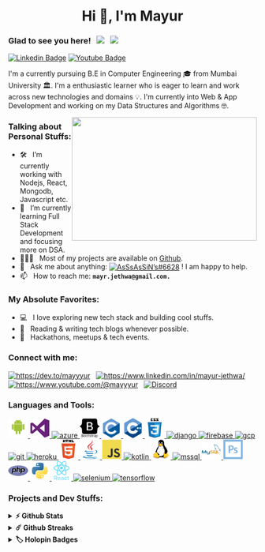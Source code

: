 <h1 align="center">Hi 👋, I'm Mayur</h1>

### Glad to see you here! &nbsp; ![](https://visitor-badge.glitch.me/badge?page_id=mayyyur.mayyyur&style=flat-square&color=0088cc) &nbsp; ![](https://komarev.com/ghpvc/?username=mayyyur&color=dc143c&style=plastic)

[![Linkedin Badge](https://img.shields.io/badge/-LinkedIn-0e76a8?style=for-the-badge&logo=Linkedin&logoColor=white)](https://linkedin.com/in/mayur-jethwa)
[![Youtube Badge](https://img.shields.io/badge/-Youtube-ff0000?style=for-the-badge&logo=Youtube&logoColor=white)](https://www.youtube.com/@mayyyur/videos)

I'm a currently pursuing B.E in Computer Engineering 🎓 from Mumbai University 🏛. I'm a enthusiastic learner who is eager to learn and work across new technologies and domains 💡. I'm currently into Web & App Development and working on my Data Structures and Algorithms 🤓.

<img align="right" height="250" width="375" alt="" src="https://raw.githubusercontent.com/mayyyur/mayyyur/main/code.gif" />


### Talking about Personal Stuffs:

- 🛠 &nbsp; I’m currently working with Nodejs, React, <br /> Mongodb, Javascript etc.
- 🚀 &nbsp; I’m currently learning Full Stack Development and focusing more on DSA.
- 👨🏻‍💻 &nbsp; Most of my projects are available on [Github](https://github.com/mayyyur).
- 💬 &nbsp; Ask me about anything: <a href="https://discordapp.com/users/837695448377458798"  title="DM - AsSsAsSiN’s#6628" target="blank"><img align="center" src="https://raw.githubusercontent.com/rahuldkjain/github-profile-readme-generator/master/src/images/icons/Social/discord.svg" alt="AsSsAsSiN’s#6628" height="40" width="50" /></a> ! I am happy to help.
- 📫 &nbsp; How to reach me: **`mayr.jethwa@gmail.com.`**

### My Absolute Favorites:

- 💻 &nbsp; I love exploring new tech stack and building cool stuffs.
- 📰 &nbsp; Reading & writing tech blogs whenever possible.
- 🍕 &nbsp; Hackathons, meetups & tech events.


<h3 align="left">Connect with me:</h3>
<p align="left">
<a href="https://dev.to/https://dev.to/mayyyur" target="blank"><img align="center" src="https://raw.githubusercontent.com/rahuldkjain/github-profile-readme-generator/master/src/images/icons/Social/devto.svg" alt="https://dev.to/mayyyur" height="30" width="40" /></a>
&nbsp; <a href="https://linkedin.com/in/https://www.linkedin.com/in/mayur-jethwa/" target="blank"><img align="center" src="https://raw.githubusercontent.com/rahuldkjain/github-profile-readme-generator/master/src/images/icons/Social/linked-in-alt.svg" alt="https://www.linkedin.com/in/mayur-jethwa/" height="30" width="40" /></a>
&nbsp; <a href="https://www.youtube.com/@mayyyur/videos" target="blank"><img align="center" src="https://raw.githubusercontent.com/rahuldkjain/github-profile-readme-generator/master/src/images/icons/Social/youtube.svg" alt="https://www.youtube.com/@mayyyur" height="30" width="40" /></a>
&nbsp; <a href="https://discordapp.com/users/837695448377458798" target="blank"><img align="center" src="https://raw.githubusercontent.com/rahuldkjain/github-profile-readme-generator/master/src/images/icons/Social/discord.svg" alt="Discord" height="30" width="40" /></a></p>

<h3 align="left">Languages and Tools:</h3>
<p align="left"> <a href="https://developer.android.com" target="_blank" rel="noreferrer"> <img src="https://raw.githubusercontent.com/devicons/devicon/master/icons/android/android-original-wordmark.svg" alt="android" width="40" height="40"/> </a> <a href="https://visualstudio.microsoft.com/" target="_blank" rel="noreferrer"> <img src="https://raw.githubusercontent.com/devicons/devicon/master/icons/visualstudio/visualstudio-plain.svg" alt="android" width="40" height="40"/> </a><a href="https://azure.microsoft.com/en-in/" target="_blank" rel="noreferrer"> <img src="https://www.vectorlogo.zone/logos/microsoft_azure/microsoft_azure-icon.svg" alt="azure" width="40" height="40"/> </a> <a href="https://getbootstrap.com" target="_blank" rel="noreferrer"> <img src="https://raw.githubusercontent.com/devicons/devicon/master/icons/bootstrap/bootstrap-plain-wordmark.svg" alt="bootstrap" width="40" height="40"/> </a> <a href="https://www.cprogramming.com/" target="_blank" rel="noreferrer"> <img src="https://raw.githubusercontent.com/devicons/devicon/master/icons/c/c-original.svg" alt="c" width="40" height="40"/> </a> <a href="https://www.w3schools.com/cpp/" target="_blank" rel="noreferrer"> <img src="https://raw.githubusercontent.com/devicons/devicon/master/icons/cplusplus/cplusplus-original.svg" alt="cplusplus" width="40" height="40"/> </a> <a href="https://www.w3schools.com/css/" target="_blank" rel="noreferrer"> <img src="https://raw.githubusercontent.com/devicons/devicon/master/icons/css3/css3-original-wordmark.svg" alt="css3" width="40" height="40"/> </a> <a href="https://www.djangoproject.com/" target="_blank" rel="noreferrer"> <img src="https://cdn.worldvectorlogo.com/logos/django.svg" alt="django" width="40" height="40"/> </a> <a href="https://firebase.google.com/" target="_blank" rel="noreferrer"> <img src="https://www.vectorlogo.zone/logos/firebase/firebase-icon.svg" alt="firebase" width="40" height="40"/> </a> <a href="https://cloud.google.com" target="_blank" rel="noreferrer"> <img src="https://www.vectorlogo.zone/logos/google_cloud/google_cloud-icon.svg" alt="gcp" width="40" height="40"/> </a> <a href="https://git-scm.com/" target="_blank" rel="noreferrer"> <img src="https://www.vectorlogo.zone/logos/git-scm/git-scm-icon.svg" alt="git" width="40" height="40"/> </a> <a href="https://heroku.com" target="_blank" rel="noreferrer"> <img src="https://www.vectorlogo.zone/logos/heroku/heroku-icon.svg" alt="heroku" width="40" height="40"/> </a> <a href="https://www.w3.org/html/" target="_blank" rel="noreferrer"> <img src="https://raw.githubusercontent.com/devicons/devicon/master/icons/html5/html5-original-wordmark.svg" alt="html5" width="40" height="40"/> </a> <a href="https://www.java.com" target="_blank" rel="noreferrer"> <img src="https://raw.githubusercontent.com/devicons/devicon/master/icons/java/java-original.svg" alt="java" width="40" height="40"/> </a> <a href="https://developer.mozilla.org/en-US/docs/Web/JavaScript" target="_blank" rel="noreferrer"> <img src="https://raw.githubusercontent.com/devicons/devicon/master/icons/javascript/javascript-original.svg" alt="javascript" width="40" height="40"/> </a> <a href="https://kotlinlang.org" target="_blank" rel="noreferrer"> <img src="https://www.vectorlogo.zone/logos/kotlinlang/kotlinlang-icon.svg" alt="kotlin" width="40" height="40"/> </a> <a href="https://www.linux.org/" target="_blank" rel="noreferrer"> <img src="https://raw.githubusercontent.com/devicons/devicon/master/icons/linux/linux-original.svg" alt="linux" width="40" height="40"/> </a> <a href="https://www.microsoft.com/en-us/sql-server" target="_blank" rel="noreferrer"> <img src="https://www.svgrepo.com/show/303229/microsoft-sql-server-logo.svg" alt="mssql" width="40" height="40"/> </a> <a href="https://www.mysql.com/" target="_blank" rel="noreferrer"> <img src="https://raw.githubusercontent.com/devicons/devicon/master/icons/mysql/mysql-original-wordmark.svg" alt="mysql" width="40" height="40"/> </a> <a href="https://www.photoshop.com/en" target="_blank" rel="noreferrer"> <img src="https://raw.githubusercontent.com/devicons/devicon/master/icons/photoshop/photoshop-line.svg" alt="photoshop" width="40" height="40"/> </a> <a href="https://www.php.net" target="_blank" rel="noreferrer"> <img src="https://raw.githubusercontent.com/devicons/devicon/master/icons/php/php-original.svg" alt="php" width="40" height="40"/> </a> <a href="https://www.python.org" target="_blank" rel="noreferrer"> <img src="https://raw.githubusercontent.com/devicons/devicon/master/icons/python/python-original.svg" alt="python" width="40" height="40"/> </a> <a href="https://reactjs.org/" target="_blank" rel="noreferrer"> <img src="https://raw.githubusercontent.com/devicons/devicon/master/icons/react/react-original-wordmark.svg" alt="react" width="40" height="40"/> </a> <a href="https://www.selenium.dev" target="_blank" rel="noreferrer"> <img src="https://raw.githubusercontent.com/detain/svg-logos/780f25886640cef088af994181646db2f6b1a3f8/svg/selenium-logo.svg" alt="selenium" width="40" height="40"/> </a> <a href="https://www.tensorflow.org" target="_blank" rel="noreferrer"> <img src="https://www.vectorlogo.zone/logos/tensorflow/tensorflow-icon.svg" alt="tensorflow" width="40" height="40"/> </a> </p>


### Projects and Dev Stuffs:

<details>	
  <summary><b>⚡ Github Stats</b></summary>

  <br />
  <img height="180em" src="https://github-readme-stats.vercel.app/api?username=mayyyur&show_icons=true&count_private=true&theme=github_dark&include_all_commits=true" /> &nbsp;<img height="180em" src="https://github-readme-stats.vercel.app/api/top-langs/?username=mayyyur&exclude_repo=KNN-Image-Classification&show_icons=true&hide_border=true&layout=compact&langs_count=8"/>
</details>

<details>	
  <summary><b>☄️ Github Streaks</b></summary>

  <br />
  <img height="180em" src="https://github-readme-streak-stats.herokuapp.com/?user=mayyyur&hide_border=true" />
</details>

<details>	
  <summary><b>🏷️ Holopin Badges</b></summary>

  <br />
  <p><a href="https://holopin.io/@denvercoder1"><img src="https://holopin.me/mayyyur" alt="@denvercoder1&#39;s Holopin board"></a></p>
</details>

<!---
mayyyur/mayyyur is a ✨ special ✨ repository because its `README.md` (this file) appears on your GitHub profile.
You can click the Preview link to take a look at your changes.
--->


<!-- 
[![Top Langs](https://github-readme-stats.vercel.app/api/top-langs/?username=mayyyur&langs_count=8&layout=compact)](https://github.com/mayyyur/github-readme-stats)
![Anurag's GitHub stats](https://github-readme-stats.vercel.app/api?username=mayyyur&show_icons=true&theme=radical)
![visitors](https://visitor-badge.glitch.me/badge?page_id=page.id)

<img height="280em" src="https://github-readme-stats.vercel.app/api?username=mayyyur&show_icons=true&hide_border=true&&count_private=true&include_all_commits=true" />


<h3 align="center">A passionate frontend developer from India</h3>

<p align="left"> <img src="https://komarev.com/ghpvc/?username=mayyyur&label=Profile%20views&color=0e75b6&style=flat" alt="mayyyur" /> </p>

<p align="left"> <a href="https://github.com/ryo-ma/github-profile-trophy"><img src="https://github-profile-trophy.vercel.app/?username=mayyyur" alt="mayyyur" /></a> </p>

- 📫 How to reach me **`mayr.jethwa@gmail.com`** -->
